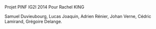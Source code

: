 ﻿Projet PINF IG2I 2014
Pour Rachel KING

Samuel Duvieubourg, Lucas Joaquin, Adrien Rénier, Johan Verne, Cédric Lamirand, Grégoire Delange.